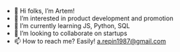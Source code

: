 - 👋 Hi folks, I’m Artem!
- 👀 I’m interested in product development and promotion
- 🌱 I’m currently learning JS, Python, SQL
- 💞️ I’m looking to collaborate on startups
- 📫 How to reach me? Easily! a.repin1987@gmail.com 
